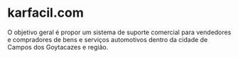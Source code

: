 karfacil.com
============

O objetivo geral é propor um sistema de suporte comercial para vendedores e compradores de bens e serviços 
automotivos dentro da cidade de Campos dos Goytacazes e região.
